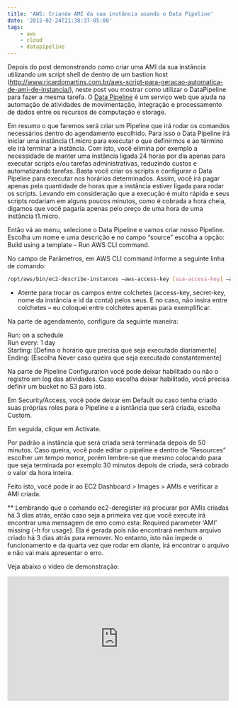 ```yaml
---
title: 'AWS: Criando AMI da sua instância usando o Data Pipeline'
date: '2015-02-24T21:38:37-05:00'
tags:
    - aws
    - cloud
    - datapipeline
---
```


Depois do post demonstrando como criar uma AMI da sua instância utilizando um script shell de dentro de um bastion host (<http://www.ricardomartins.com.br/aws-script-para-geracao-automatica-de-ami-de-instancia/>), neste post vou mostrar como utilizar o DataPipeline para fazer a mesma tarefa. O [Data Pipeline](http://aws.amazon.com/datapipeline/) é um serviço web que ajuda na automação de atividades de movimentação, integração e processamento de dados entre os recursos de computação e storage.

Em resumo o que faremos será criar um Pipeline que irá rodar os comandos necessários dentro do agendamento escolhido. Para isso o Data Pipeline irá iniciar uma instância t1.micro para executar o que definirmos e ao término ele irá terminar a instância. Com isto, você elimina por exemplo a necessidade de manter uma instância ligada 24 horas por dia apenas para executar scripts e/ou tarefas administrativas, reduzindo custos e automatizando tarefas. Basta você criar os scripts e configurar o Data Pipeline para executar nos horários determinados. Assim, você irá pagar apenas pela quantidade de horas que a instância estiver ligada para rodar os scripts. Levando em consideração que a execução é muito rápida e seus scripts rodariam em alguns poucos minutos, como é cobrada a hora cheia, digamos que você pagaria apenas pelo preço de uma hora de uma instância t1.micro.

Então vá ao menu, selecione o Data Pipeline e vamos criar nosso Pipeline. Escolha um nome e uma descrição e no campo “source” escolha a opção: Build using a template – Run AWS CLI command.

No campo de Parâmetros, em AWS CLI command informe a seguinte linha de comando:  
```bash
/opt/aws/bin/ec2-describe-instances –aws-access-key [sua-access-key] –aws-secret-key [sua-secret-key] –filter tag:Name=”[nome-da-sua-instancia]” | /bin/sed -e ‘/^INSTANCE/d’ -e ‘/^BLOCK/d’ -e ‘/^RESERVATION/d’ -e ‘/Description/d’ | /usr/bin/gawk ‘{ print $3,$5 }’ | /usr/bin/tail -1 | /usr/bin/gawk -v date=”$(date +”%d-%m-%Y”)” ‘{print $1,”–name”,$2,”-“,date,”–no-reboot”}’ | /usr/bin/gawk ‘{print $1,$2,$3 $4 $5,$6 $7}’ | /usr/bin/xargs -L 1 ec2-create-image && /opt/aws/bin/ec2-describe-images –aws-access-key [sua-access-key] –aws-secret-key [sua-secret-key] –owner [id-da-sua-conta] | /bin/grep [nome-da-sua-instancia]-$(date –date=’3 days ago’ ‘+%d-%m-%Y’) | /usr/bin/gawk ‘{print $2}’ | /usr/bin/xargs -L 1 ec2-deregister && /opt/aws/bin/ec2-describe-snapshots –aws-access-key [sua-access-key] –aws-secret-key [sua-secret-key] | grep [instanceid] | /usr/bin/gawk ‘{print $2,$5}’ | /usr/bin/gawk -F T ‘{print $1}’ | grep “$(date –date=’3 days ago’ ‘+%Y-%m-%d’)” | awk -F ‘{print $1}’ | /usr/bin/xargs -L 1 /opt/aws/bin/ec2-delete-snapshot  
```

* Atente para trocar os campos entre colchetes (access-key, secret-key, nome da instância e id da conta) pelos seus. E no caso, não insira entre colchetes – eu coloquei entre colchetes apenas para exemplificar.

Na parte de agendamento, configure da seguinte maneira:

Run: on a schedule  
Run every: 1 day  
Starting: [Defina o horário que precisa que seja executado diariamente]  
Ending: [Escolha Never caso queira que seja executado constantemente]

Na parte de Pipeline Configuration você pode deixar habilitado ou não o registro em log das atividades. Caso escolha deixar habilitado, você precisa definir um bucket no S3 para isto.

Em Security/Access, você pode deixar em Default ou caso tenha criado suas próprias roles para o Pipeline e a isntância que será criada, escolha Custom.

Em seguida, clique em Activate.

Por padrão a instância que será criada será terminada depois de 50 minutos. Caso queira, você pode editar o pipeline e dentro de “Resources” escolher um tempo menor, porém lembre-se que mesmo colocando para que seja terminada por exemplo 30 minutos depois de criada, será cobrado o valor da hora inteira.

Feito isto, você pode ir ao EC2 Dashboard &gt; Images &gt; AMIs e verificar a AMI criada.

** Lembrando que o comando ec2-deregister irá procurar por AMIs criadas há 3 dias atrás, então caso seja a primeira vez que você execute irá encontrar uma mensagem de erro como esta: Required parameter ‘AMI’ missing (-h for usage). Ela é gerada pois não encontrará nenhum arquivo criado há 3 dias atrás para remover. No entanto, isto não impede o funcionamento e da quarta vez que rodar em diante, irá encontrar o arquivo e não vai mais apresentar o erro.

Veja abaixo o vídeo de demonstração:

<iframe allow="autoplay; encrypted-media" allowfullscreen="" frameborder="0" height="281" loading="lazy" src="https://www.youtube.com/embed/-xmyqZDga68?feature=oembed" width="500"></iframe>
